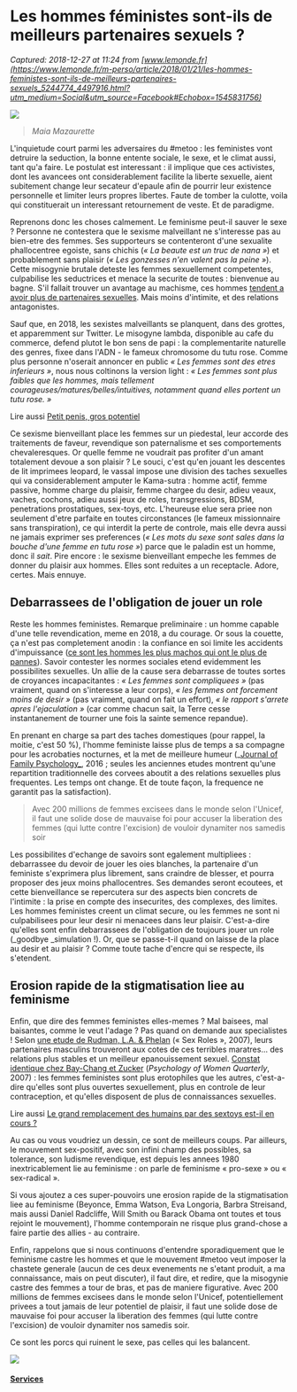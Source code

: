 # Les hommes féministes sont-ils de meilleurs partenaires sexuels ?

_Captured: 2018-12-27 at 11:24 from [www.lemonde.fr](https://www.lemonde.fr/m-perso/article/2018/01/21/les-hommes-feministes-sont-ils-de-meilleurs-partenaires-sexuels_5244774_4497916.html?utm_medium=Social&utm_source=Facebook#Echobox=1545831756)_

![](https://img.lemde.fr/2018/01/21/0/0/4798/6120/688/0/60/0/db6c074_19826-wj5j2i.0polk.jpg)

> _Maia Mazaurette_

L'inquietude court parmi les adversaires du #metoo : les feministes vont detruire la seduction, la bonne entente sociale, le sexe, et le climat aussi, tant qu'a faire. Le postulat est interessant : il implique que ces activistes, dont les avancees ont considerablement facilite la liberte sexuelle, aient subitement change leur secateur d'epaule afin de pourrir leur existence personnelle et limiter leurs propres libertes. Faute de tomber la culotte, voila qui constituerait un interessant retournement de veste. Et de paradigme.

Reprenons donc les choses calmement. Le feminisme peut-il sauver le sexe ? Personne ne contestera que le sexisme malveillant ne s'interesse pas au bien-etre des femmes. Ses supporteurs se contenteront d'une sexualite phallocentree egoiste, sans chichis (_« La beaute est un truc de nana »_) et probablement sans plaisir (_« Les gonzesses n'en valent pas la peine »_). Cette misogynie brutale deteste les femmes sexuellement competentes, culpabilise les seductrices et menace la securite de toutes : bienvenue au bagne. S'il fallait trouver un avantage au machisme, ces hommes [tendent a avoir plus de partenaires sexuelles](http://onlinelibrary.wiley.com/doi/10.1111/j.1540-4560.1993.tb01166.x/full). Mais moins d'intimite, et des relations antagonistes.

Sauf que, en 2018, les sexistes malveillants se planquent, dans des grottes, et apparemment sur Twitter. Le misogyne lambda, disponible au cafe du commerce, defend plutot le bon sens de papi : la complementarite naturelle des genres, fixee dans l'ADN - le fameux chromosome du tutu rose. Comme plus personne n'oserait annoncer en public _« Les femmes sont des etres inferieurs »_, nous nous coltinons la version light : _« Les femmes sont plus faibles que les hommes, mais tellement courageuses/matures/belles/intuitives, notamment quand elles portent un tutu rose. »_

Lire aussi [Petit penis, gros potentiel](https://www.lemonde.fr/m-perso/article/2018/01/07/petit-penis-gros-potentiel_5238412_4497916.html)

Ce sexisme bienveillant place les femmes sur un piedestal, leur accorde des traitements de faveur, revendique son paternalisme et ses comportements chevaleresques. Or quelle femme ne voudrait pas profiter d'un amant totalement devoue a son plaisir ? Le souci, c'est qu'en jouant les descentes de lit imprimees leopard, le vassal impose une division des taches sexuelles qui va considerablement amputer le Kama-sutra : homme actif, femme passive, homme charge du plaisir, femme chargee du desir, adieu veaux, vaches, cochons, adieu aussi jeux de roles, transgressions, BDSM, penetrations prostatiques, sex-toys, etc. L'heureuse elue sera priee non seulement d'etre parfaite en toutes circonstances (le fameux missionnaire sans transpiration), ce qui interdit la perte de controle, mais elle devra aussi ne jamais exprimer ses preferences (_« Les mots du sexe sont sales dans la bouche d'une femme en tutu rose »_) parce que le paladin est un homme, donc il _sait_. Pire encore : le sexisme bienveillant empeche les femmes de donner du plaisir aux hommes. Elles sont reduites a un receptacle. Adore, certes. Mais ennuye.

## Debarrassees de l'obligation de jouer un role

Reste les hommes feministes. Remarque preliminaire : un homme capable d'une telle revendication, meme en 2018, a du courage. Or sous la couette, ça n'est pas completement anodin : la confiance en soi limite les accidents d'impuissance ([ce sont les hommes les plus machos qui ont le plus de pannes](https://www.ncbi.nlm.nih.gov/pubmed/25117861)). Savoir contester les normes sociales etend evidemment les possibilites sexuelles. Un allie de la cause sera debarrasse de toutes sortes de croyances incapacitantes : _« Les femmes sont compliquees »_ (pas vraiment, quand on s'interesse a leur corps), _« les femmes ont forcement moins de desir »_ (pas vraiment, quand on fait un effort), _« le rapport s'arrete apres l'ejaculation »_ (car comme chacun sait, la Terre cesse instantanement de tourner une fois la sainte semence repandue).

En prenant en charge sa part des taches domestiques (pour rappel, la moitie, c'est 50 %), l'homme feministe laisse plus de temps a sa compagne pour les acrobaties nocturnes, et la met de meilleure humeur (_[Journal of Family Psychology_](http://psycnet.apa.org/record/2015-46448-001), 2016 ; seules les anciennes etudes montrent qu'une repartition traditionnelle des corvees aboutit a des relations sexuelles plus frequentes. Les temps ont change. Et de toute façon, la frequence ne garantit pas la satisfaction).

> Avec 200 millions de femmes excisees dans le monde selon l'Unicef, il faut une solide dose de mauvaise foi pour accuser la liberation des femmes (qui lutte contre l'excision) de vouloir dynamiter nos samedis soir

Les possibilites d'echange de savoirs sont egalement multipliees : debarrassee du devoir de jouer les oies blanches, la partenaire d'un feministe s'exprimera plus librement, sans craindre de blesser, et pourra proposer des jeux moins phallocentres. Ses demandes seront ecoutees, et cette bienveillance se repercutera sur des aspects bien concrets de l'intimite : la prise en compte des insecurites, des complexes, des limites. Les hommes feministes creent un climat secure, ou les femmes ne sont ni culpabilisees pour leur desir ni menacees dans leur plaisir. C'est-a-dire qu'elles sont enfin debarrassees de l'obligation de toujours jouer un role (_goodbye _simulation !). Or, que se passe-t-il quand on laisse de la place au desir et au plaisir ? Comme toute tache d'encre qui se respecte, ils s'etendent.

## Erosion rapide de la stigmatisation liee au feminisme

Enfin, que dire des femmes feministes elles-memes ? Mal baisees, mal baisantes, comme le veut l'adage ? Pas quand on demande aux specialistes ! Selon [une etude de Rudman, L.A. & Phelan](https://link.springer.com/article/10.1007/s11199-007-9319-9) (« Sex Roles », 2007), leurs partenaires masculins trouveront aux cotes de ces terribles maratres… des relations plus stables et un meilleur epanouissement sexuel. [Constat identique chez Bay-Chang et Zucker](http://onlinelibrary.wiley.com/doi/10.1111/j.1471-6402.2007.00349.x/full) (_Psychology of Women Quarterly_, 2007) : les femmes feministes sont plus erotophiles que les autres, c'est-a-dire qu'elles sont plus ouvertes sexuellement, plus en controle de leur contraception, et qu'elles disposent de plus de connaissances sexuelles.

Lire aussi [Le grand remplacement des humains par des sextoys est-il en cours ?](https://www.lemonde.fr/m-perso/article/2018/01/14/le-grand-remplacement-des-humains-par-des-sextoys-est-il-en-cours_5241451_4497916.html)

Au cas ou vous voudriez un dessin, ce sont de meilleurs coups. Par ailleurs, le mouvement sex-positif, avec son infini champ des possibles, sa tolerance, son ludisme revendique, est depuis les annees 1980 inextricablement lie au feminisme : on parle de feminisme « pro-sexe » ou « sex-radical ».

Si vous ajoutez a ces super-pouvoirs une erosion rapide de la stigmatisation liee au feminisme (Beyonce, Emma Watson, Eva Longoria, Barbra Streisand, mais aussi Daniel Radcliffe, Will Smith ou Barack Obama ont toutes et tous rejoint le mouvement), l'homme contemporain ne risque plus grand-chose a faire partie des allies - au contraire.

Enfin, rappelons que si nous continuons d'entendre sporadiquement que le feminisme castre les hommes et que le mouvement #metoo veut imposer la chastete generale (aucun de ces deux evenements ne s'etant produit, a ma connaissance, mais on peut discuter), il faut dire, et redire, que la misogynie castre des femmes a tour de bras, et pas de maniere figurative. Avec 200 millions de femmes excisees dans le monde selon l'Unicef, potentiellement privees a tout jamais de leur potentiel de plaisir, il faut une solide dose de mauvaise foi pour accuser la liberation des femmes (qui lutte contre l'excision) de vouloir dynamiter nos samedis soir.

Ce sont les porcs qui ruinent le sexe, pas celles qui les balancent.

![](https://www.lemonde.fr/thumbnail/journal/20181227)

#### [Services](https://www.lemonde.fr/services/)

